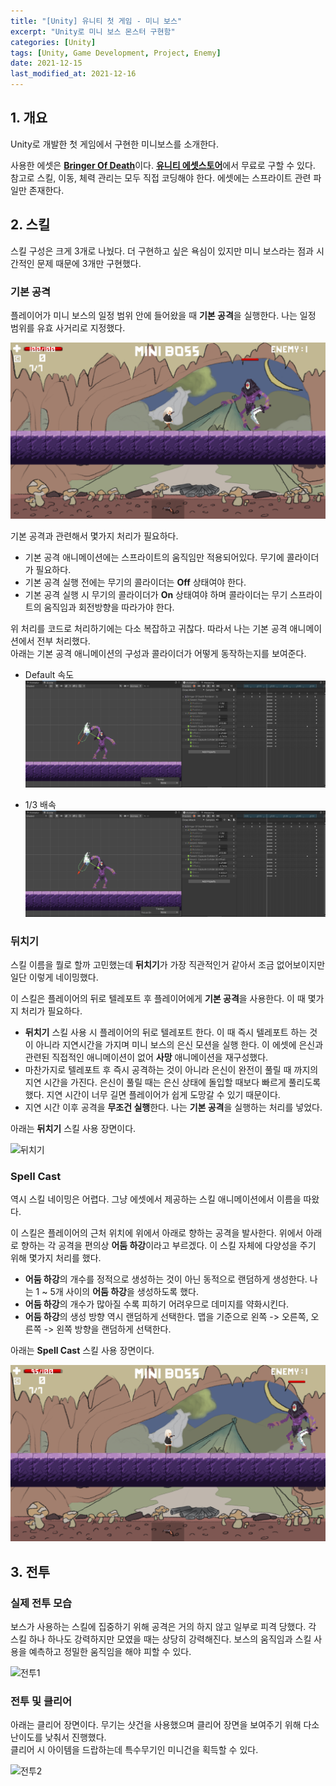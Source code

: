 ```yaml
---
title: "[Unity] 유니티 첫 게임 - 미니 보스"
excerpt: "Unity로 미니 보스 몬스터 구현함"
categories: [Unity]
tags: [Unity, Game Development, Project, Enemy]
date: 2021-12-15
last_modified_at: 2021-12-16
---
```


## 1. 개요

Unity로 개발한 첫 게임에서 구현한 미니보스를 소개한다.  

사용한 에셋은 [**Bringer Of Death**](https://assetstore.unity.com/packages/2d/characters/bringer-of-death-free-195719)이다. [**유니티 에셋스토어**](https://assetstore.unity.com/)에서 무료로 구할 수 있다. 참고로 스킬, 이동, 체력 관리는 모두 직접 코딩해야 한다. 에셋에는 스프라이트 관련 파일만 존재한다.  

## 2. 스킬

스킬 구성은 크게 3개로 나눴다. 더 구현하고 싶은 욕심이 있지만 미니 보스라는 점과 시간적인 문제 때문에 3개만 구현했다.  

### 기본 공격

플레이어가 미니 보스의 일정 범위 안에 들어왔을 때 **기본 공격**을 실행한다. 나는 일정 범위를 유효 사거리로 지정했다.  

![미니보스 기본공격](/assets/images/unity-my-first-game/first-game-mini-boss(1).webp)

기본 공격과 관련해서 몇가지 처리가 필요하다.  

* 기본 공격 애니메이션에는 스프라이트의 움직임만 적용되어있다. 무기에 콜라이더가 필요하다.  
* 기본 공격 실행 전에는 무기의 콜라이더는 **Off** 상태여야 한다.  
* 기본 공격 실행 시 무기의 콜라이더가 **On** 상태여야 하며 콜라이더는 무기 스프라이트의 움직임과 회전방향을 따라가야 한다.  

위 처리를 코드로 처리하기에는 다소 복잡하고 귀찮다. 따라서 나는 기본 공격 애니메이션에서 전부 처리했다.  
아래는 기본 공격 애니메이션의 구성과 콜라이더가 어떻게 동작하는지를 보여준다.  

* Default 속도
  ![미니보스 기본공격 모션 1배속](/assets/images/unity-my-first-game/first-game-mini-boss(5).webp)

* 1/3 배속
  ![미니보스 기본공격 모션 1/3배속](/assets/images/unity-my-first-game/first-game-mini-boss(6).webp)


### 뒤치기

스킬 이름을 뭘로 할까 고민했는데 **뒤치기**가 가장 직관적인거 같아서 조금 없어보이지만 일단 이렇게 네이밍했다.  

이 스킬은 플레이어의 뒤로 텔레포트 후 플레이어에게 **기본 공격**을 사용한다. 이 때 몇가지 처리가 필요하다.  

* **뒤치기** 스킬 사용 시 플레이어의 뒤로 텔레포트 한다. 이 때 즉시 텔레포트 하는 것이 아니라 지연시간을 가지며 미니 보스의 은신 모션을 실행 한다. 이 에셋에 은신과 관련된 직접적인 애니메이션이 없어 **사망** 애니메이션을 재구성했다.
* 마찬가지로 텔레포트 후 즉시 공격하는 것이 아니라 은신이 완전이 풀릴 때 까지의 지연 시간을 가진다. 은신이 풀릴 때는 은신 상태에 돌입할 때보다 빠르게 풀리도록 했다. 지연 시간이 너무 길면 플레이어가 쉽게 도망갈 수 있기 때문이다.  
* 지연 시간 이후 공격을 **무조건 실행**한다. 나는 **기본 공격**을 실행하는 처리를 넣었다.

아래는 **뒤치기** 스킬 사용 장면이다.  

![뒤치기](/assets/images/unity-my-first-game/first-game-mini-boss(2).webp)


### Spell Cast

역시 스킬 네이밍은 어렵다. 그냥 에셋에서 제공하는 스킬 애니메이션에서 이름을 따왔다.  

이 스킬은 플레이어의 근처 위치에 위에서 아래로 향하는 공격을 발사한다. 위에서 아래로 향하는 각 공격을 편의상 **어둠 하강**이라고 부르겠다. 이 스킬 자체에 다양성을 주기 위해 몇가지 처리를 했다.  

* **어둠 하강**의 개수를 정적으로 생성하는 것이 아닌 동적으로 랜덤하게 생성한다. 나는 1 ~ 5개 사이의 **어둠 하강**을 생성하도록 했다.  
* **어둠 하강**의 개수가 많아질 수록 피하기 어려우므로 데미지를 약화시킨다.  
* **어둠 하강**의 생성 방향 역시 랜덤하게 선택한다. 맵을 기준으로 왼쪽 -> 오른쪽, 오른쪽 -> 왼쪽 방향을 랜덤하게 선택한다.  

아래는 **Spell Cast** 스킬 사용 장면이다.  

![Spell Cast](/assets/images/unity-my-first-game/first-game-mini-boss(3).webp)



## 3. 전투

### 실제 전투 모습

보스가 사용하는 스킬에 집중하기 위해 공격은 거의 하지 않고 일부로 피격 당했다. 각 스킬 하나 하나도 강력하지만 모였을 때는 상당히 강력해진다. 보스의 움직임과 스킬 사용을 예측하고 정밀한 움직임을 해야 피할 수 있다.  

![전투1](/assets/images/unity-my-first-game/first-game-mini-boss(4).webp)


### 전투 및 클리어

아래는 클리어 장면이다. 무기는 샷건을 사용했으며 클리어 장면을 보여주기 위해 다소 난이도를 낮춰서 진행했다.  
클리어 시 아이템을 드랍하는데 특수무기인 미니건을 획득할 수 있다.  

![전투2](/assets/images/unity-my-first-game/first-game-mini-boss(7).webp)